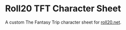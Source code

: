 # Roll20 TFT Character Sheet

A custom The Fantasy Trip character sheet for [roll20.net](https://roll20.net).
